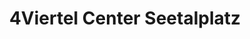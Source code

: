 ---
title: "4Viertel Center Seetalplatz"
url: /emmenbruecke/4viertel-center-seetalplatz/
shop: Einkaufszentrum
---